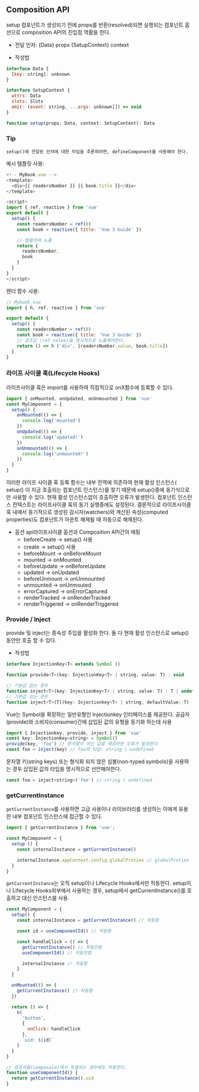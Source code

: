 ## Composition API

setup
컴포넌트가 생성되기 전에 props를 반환(resolved)되면 실행되는 컴포넌트 옵션으로 composition API의 진입점 역활을 한다.

* 전달 인자:
{Data} props
{SetupContext} context

* 작성법
```javascript
interface Data {
  [key: string]: unknown
}

interface SetupContext {
  attrs: Data
  slots: Slots
  emit: (event: string, ...args: unknown[]) => void
}

function setup(props: Data, context: SetupContext): Data
```

### Tip
```
setup()에 전달된 인자에 대한 타입을 추론하려면, defineComponent를 사용해야 한다.
```

예시
템플릿 사용:
```javascript
<!-- MyBook.vue -->
<template>
  <div>{{ readersNumber }} {{ book.title }}</div>
</template>

<script>
import { ref, reactive } from 'vue'
export default {
  setup() {
    const readersNumber = ref(0)
    const book = reactive({ title: 'Vue 3 Guide' })

    // 템플릿에 노출
    return {
      readersNumber,
      book
    }
  }
}
</script>
```

렌더 함수 사용:
```javascript
// Mybook.vue
import { h, ref, reactive } from 'vue'

export default {
  setup() {
    const readersNumber = ref(0)
    const book = reactive({ title: 'Vue 3 Guide' })
    // 참조값 (ref value)을 명시적으로 노출해야한다.
    return () => h ('div', [readersNumber.value, book.title])
  }
}
```

### 라이프 사이클 훅(Lifecycle Hooks)
라이프사이클 훅은 import를 사용하여 직접적으로 onX함수에 등록할 수 있다.
```javascript
import { onMounted, onUpdated, onUnmounted } from 'vue'
const MyComponent = {
  setup() {
    onMounted(() => {
      console.log('mounted')
    })
    onUpdated(() => {
      console.log('updated!')
    })
    onUnmounted(() => {
      console.log('unmounted!')
    })
  }
}
```

이러한 라이프 사이클 훅 등록 함수는 내부 전역에 의존하여 
현재 활성 인스턴스( setup() 이 지금 호출되는 컴포넌트 인스턴스)를 찾기 때문에 setup()중에 동기식으로만 사용할 수 있다. 
현재 활성 인스턴스없이 호출하면 오류가 발생한다.
컴포넌트 인스턴스 컨텍스트는 라이프사이클 훅의 동기 실행중에도 설정된다. 
결론적으로 라이프사이클 훅 내에서 동기적으로 생성된 감시자(watchers)와 
계산된 속성(computed properties)도 컴포넌트가 마운트 해제될 때 자동으로 해제된다.

* 옵션 api라이프사이클 옵션과 Composition API간의 매핑
  * beforeCreate -> setup() 사용
  * create -> setup() 사용
  * beforeMount -> onBeforeMount
  * mounted -> onMounted
  * beforeUpdate -> onBeforeUpdate
  * updated -> onUpdated
  * beforeUnmount -> onUnmounted
  * unmounted -> onUnmouted
  * errorCaptured -> onErrorCaptured
  * renderTracked -> onRenderTracked
  * renderTriggered -> onRenderTriggered

### Provide / Inject
provide 및 inject는 종속성 주입을 활성화 한다. 둘 다 현재 활성 인스턴스로 setup()동안만 호출 할 수 있다.
* 작성법
```javascript
interface InjectionKey<T> extends Symbol ()

function provide<T>(key: InjectionKey<T> | string, value: T) : void

// 기본값 없는 경우
function inject<T>(key: InjectionKey<T> | string, value: T) : T | undefined
// 기본값 있는 경우
function inject<T>(T)(key: Injectionkey<T> | string, defaultValue: T) : T
```





Vue는 Symbol을 확장하는 일반유형인 Injectionkey 인터페이스를 제공한다. 
공급자(provide)와 소비자(consumer)간에 삽입된 값의 유형을 동기화 하는데 사용

```javascript
import { Injectionkey, provide, inject } from 'vue'
const key: InjectionKey<string> = Symbol()
provide(key, 'foo') // 문자열이 아닌 값을 제공하면 오류가 발생한다.
const foo = inject(key) // foo의 타입: string | undefined
```

문자열 키(string keys) 또는 형식화 되지 않은 심볼(non-typed symbols)을 사용하는 경우 삽입된 값의 타입을 명시적으로 선언해야한다.
```javascript
const foo = inject<string>('foo') // string | undefined
```


### getCurrentInstance
`getCurrentInstance`를 사용하면 고급 사용이나 라이브러리를 생성하는 이에게 유용한 내부 컴포넌트 인스턴스에 접근할 수 있다.
```js
import { getCurrentInstance } from 'vue';

const MyComponent = {
  setup () {
    const internalInstance = getCurrentInstance()

    internalInstance.appContext.config.globalProties // globalProties
  }
}
```

`getCurrentInstance`는 오직 setup이나 Lifecycle Hooks에서만 작동한다.
setup이나 Lifecycle Hooks외부에서 사용하는 경우, setup에서 getCurrentInstance()를 호출하고 대신 인스턴스를 사용.

```js
const MyComponent = {
  setup() {
    const internalInstance = getCurrentInstance() // 작동함

    const id = useComponentId() // 작동함

    const handleClick = () => {
      getCurrentInstance() // 작동안함
      useComponentId() // 작동안함

      internalInstance // 작동함
    }
  }

  onMounted(() => {
    getCurrentInstance() // 작동함
  })

  return () => {
    h(
      'button',
      {
        onClick: handleClick
      },
      `uid: ${id}`
    )
  }
}

// 컴포저블(composale)에서 호출되는 경우에도 작동한다.
function useComponentId() {
  return getCurrentInstance().uid
}
```